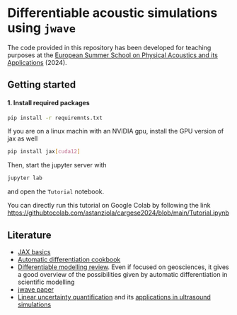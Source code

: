# Differentiable acoustic simulations using `jwave`

The code provided in this repository has been developed for teaching purposes at the [European Summer School on Physical Acoustics and its Applications](https://physacoustics.sciencesconf.org/#:~:text=and%20its%20applications-,The%20European%20Summer%20School%20on%20Physical%20Acoustics%20and%20its%20applications,16th%2D20th%202024.) (2024).


## Getting started


#### 1. Install required packages

```bash
pip install -r requiremnts.txt
```

If you are on a linux machin with an NVIDIA gpu, install the GPU version of jax as well

```bash
pip install jax[cuda12]
```


Then, start the jupyter server with

```bash
jupyter lab
```

and open the `Tutorial` notebook.

You can directly run this tutorial on Google Colab by following the link https://githubtocolab.com/astanziola/cargese2024/blob/main/Tutorial.ipynb 

## Literature

- [JAX basics](https://jax.readthedocs.io/en/latest/notebooks/thinking_in_jax.html)
- [Automatic differentiation cookbook](https://jax.readthedocs.io/en/latest/notebooks/autodiff_cookbook.html)
- [Differentiable modelling review](https://www.nature.com/articles/s43017-023-00450-9). Even if focused on geosciences, it gives a good overview of the possibilities given by automatic differentiation in scientific modelling
- [jwave paper](https://www.softxjournal.com/article/S2352-7110(23)00034-1/fulltext)
- [Linear uncertainty quantification](https://arxiv.org/abs/1610.08716) and its [applications in ultrasound simulations](https://pubmed.ncbi.nlm.nih.gov/37166991/)